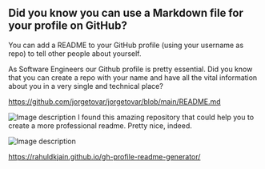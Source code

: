 ## Did you know you can use a Markdown file for your profile on GitHub?

You can add a README to your GitHub profile (using your username as repo) to tell other people about yourself.


As Software Engineers our Github profile is pretty essential. Did you know that you can create a repo with your name and have all the vital information about you in a very single and technical place?


https://github.com/jorgetovar/jorgetovar/blob/main/README.md


![Image description](https://dev-to-uploads.s3.amazonaws.com/uploads/articles/hw5g93ckjjcptlxfamml.jpg)
I found this amazing repository that could help you to create a more professional readme. Pretty nice, indeed. 

![Image description](https://dev-to-uploads.s3.amazonaws.com/uploads/articles/pl05fidkleyukc52j0xb.jpg)


https://rahuldkjain.github.io/gh-profile-readme-generator/
